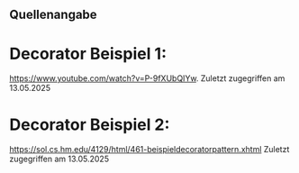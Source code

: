 ## Quellenangabe

# Decorator Beispiel 1:

https://www.youtube.com/watch?v=P-9fXUbQIYw. Zuletzt zugegriffen am 13.05.2025

# Decorator Beispiel 2: 

https://sol.cs.hm.edu/4129/html/461-beispieldecoratorpattern.xhtml Zuletzt zugegriffen am 13.05.2025